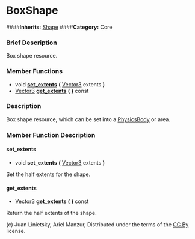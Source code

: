#  BoxShape  
####**Inherits:** [Shape](class_shape)
####**Category:** Core

###  Brief Description  
Box shape resource.

###  Member Functions 
  * void  **[set&#95;extents](#set_extents)**  **(** [Vector3](class_vector3) extents  **)**
  * [Vector3](class_vector3)  **[get&#95;extents](#get_extents)**  **(** **)** const

###  Description  
Box shape resource, which can be set into a [PhysicsBody](class_physicsbody) or area.

###  Member Function Description  

#### <a name="set_extents">set_extents</a>
  * void  **set&#95;extents**  **(** [Vector3](class_vector3) extents  **)**

Set the half extents for the shape.

#### <a name="get_extents">get_extents</a>
  * [Vector3](class_vector3)  **get&#95;extents**  **(** **)** const

Return the half extents of the shape.


(c) Juan Linietsky, Ariel Manzur, Distributed under the terms of the [CC By](https://creativecommons.org/licenses/by/3.0/legalcode) license.
